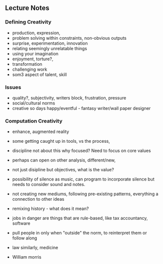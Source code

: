 ## Lecture Notes

### Defining Creativity
- production, expression, 
- problem solving within constraints, non-obvious outputs
- surprise, experimentation, innovation
- relating seemingly unrelatable things
- using your imagination
- enjoyment, torture?, 
- transformation
- challenging work
- som3 aspect of talent, skill

### Issues
- quality?, subjectivity, writers block, frustration, pressure
- social/cultural norms
- creative so days happy/eventful - fantasy writer/wall paper designer

### Computation Creativity
- enhance, augmented reality
- some getting caught up in tools, vs the process,
- discipline not about this why focused? Need to focus on core values
- perhaps can open on other analysis, different/new,
- not just disipline but objectives, what is the value?
- possibility of silence as music, can program to incorporate silence but needs to consider sound and notes. 
- not creating new mediums, following pre-existing patterns, everything a connection to other ideas
- remixing history - what does it mean?

- jobs in danger are things that are rule-based, like tax accountancy, software
- pull people in only when "outside" the norm, to reinterpret them or follow along
- law similarly, medicine

- William morris